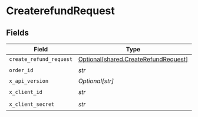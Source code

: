 # CreaterefundRequest


## Fields

| Field                                                                              | Type                                                                               | Required                                                                           | Description                                                                        |
| ---------------------------------------------------------------------------------- | ---------------------------------------------------------------------------------- | ---------------------------------------------------------------------------------- | ---------------------------------------------------------------------------------- |
| `create_refund_request`                                                            | [Optional[shared.CreateRefundRequest]](../../models/shared/createrefundrequest.md) | :heavy_minus_sign:                                                                 | N/A                                                                                |
| `order_id`                                                                         | *str*                                                                              | :heavy_check_mark:                                                                 | N/A                                                                                |
| `x_api_version`                                                                    | *Optional[str]*                                                                    | :heavy_minus_sign:                                                                 | N/A                                                                                |
| `x_client_id`                                                                      | *str*                                                                              | :heavy_check_mark:                                                                 | N/A                                                                                |
| `x_client_secret`                                                                  | *str*                                                                              | :heavy_check_mark:                                                                 | N/A                                                                                |